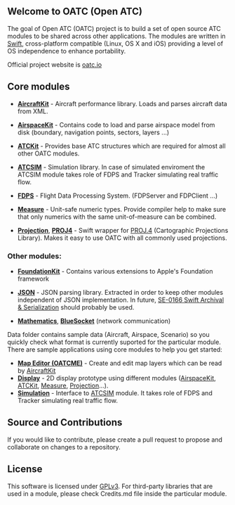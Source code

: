 ## Welcome to **OATC** (Open ATC)

The goal of Open ATC (OATC) project is to build a set of open source ATC modules to be shared across other applications.
The modules are written in [Swift](https://swift.org), cross-platform compatible (Linux, OS X and iOS) providing a level of OS independence to enhance portability.

Official project website is [oatc.io](http://oatc.io)

## Core modules

- [**AircraftKit**](https://github.com/sdrpa/aircraftkit) - Aircraft performance library. Loads and parses aircraft data from XML.

- [**AirspaceKit**](https://github.com/sdrpa/airspacekit) - Contains code to load and parse airspace model from disk (boundary, navigation points, sectors, layers ...)

- [**ATCKit**](https://github.com/sdrpa/atckit) - Provides base ATC structures which are required for almost all other OATC modules.

- [**ATCSIM**](https://github.com/sdrpa/atcsim) - Simulation library. In case of simulated enviroment the ATCSIM module takes role of FDPS and Tracker simulating real traffic flow.

- [**FDPS**](https://github.com/sdrpa/fdps) - Flight Data Processing System. (FDPServer and FDPClient ...)

- [**Measure**](https://github.com/sdrpa/measure) - Unit-safe numeric types. Provide compiler help to make sure that only numerics with the same unit-of-measure can be combined.

- [**Projection**](https://github.com/sdrpa/projection), [**PROJ4**](https://github.com/sdrpa/proj4) - Swift wrapper for [PROJ.4](https://github.com/OSGeo/proj.4) (Cartographic Projections Library). Makes it easy to use OATC with all commonly used projections.

### Other modules:

- [**FoundationKit**](https://github.com/sdrpa/foundationkit) - Contains various extensions to Apple's Foundation framework

- [**JSON**](https://github.com/sdrpa/json) - JSON parsing library. Extracted in order to keep other modules independent of JSON implementation. In future, [SE-0166 Swift Archival & Serialization](https://github.com/apple/swift-evolution/blob/master/proposals/0166-swift-archival-serialization.md) should probably be used.

- [**Mathematics**](https://github.com/sdrpa/mathematics), [**BlueSocket**](https://github.com/IBM-Swift/BlueSocket) (network communication) 



Data folder contains sample data (Aircraft, Airspace, Scenario) so you quickly check what format is currently suported for the particular module. 
There are sample applications using core modules to help you get started:

- [**Map Editor (OATCME)**](https://github.com/sdrpa/oatcme) - Create and edit map layers which can be read by [AircraftKit](https://github.com/sdrpa/aircraftkit)
- [**Display**](https://github.com/sdrpa/display) - 2D display prototype using different modules ([AirspaceKit](https://github.com/sdrpa/airspacekit), [ATCKit](https://github.com/sdrpa/atckit), [Measure](https://github.com/sdrpa/measure), [Projection](https://github.com/sdrpa/projection)...).
- [**Simulation**](https://github.com/sdrpa/simulation) - Interface to [ATCSIM](https://github.com/sdrpa/atcsim) module. It takes role of FDPS and Tracker simulating real traffic flow.

## Source and Contributions

If you would like to contribute, please create a pull request to propose and collaborate on changes to a repository.

## License

This software is licensed under [GPLv3](https://www.gnu.org/licenses/gpl.txt). For third-party libraries that are used in a module, please check Credits.md file inside the particular module.

